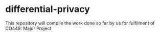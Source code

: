 # differential-privacy
This repository will compile the work done so far by us for fulfilment of CO449: Major Project
